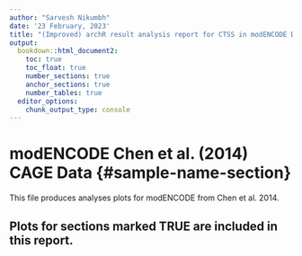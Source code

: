 ```yaml
---
author: "Sarvesh Nikumbh"
date: '23 February, 2023'
title: "(Improved) archR result analysis report for CTSS in modENCODE DM"
output: 
  bookdown::html_document2:
    toc: true
    toc_float: true
    number_sections: true
    anchor_sections: true
    number_tables: true
  editor_options:
    chunk_output_type: console
---
```







# modENCODE Chen et al. (2014) CAGE Data {#sample-name-section}

This file produces analyses plots for modENCODE from Chen et al. 2014.








## Plots for sections marked TRUE are included in this report.





















